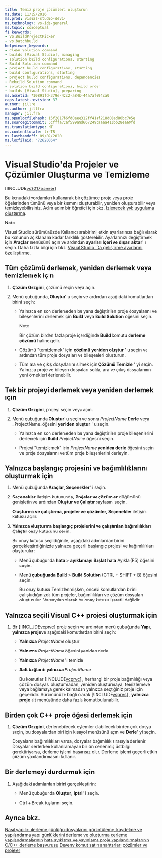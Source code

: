 ```yaml
---
title: Temiz proje çözümleri oluşturun
ms.date: 11/15/2016
ms.prod: visual-studio-dev14
ms.technology: vs-ide-general
ms.topic: conceptual
f1_keywords:
- VS.BuildProjectPicker
- vs.batchbuild
helpviewer_keywords:
- Clean Solution command
- builds [Visual Studio], managing
- solution build configurations, starting
- Build Solution command
- project build configurations, starting
- build configurations, starting
- project build configurations, dependencies
- Rebuild Solution command
- solution build configurations, build order
- builds [Visual Studio], preparing
ms.assetid: 710891fd-379e-42c2-a84b-44a7af694ca0
caps.latest.revision: 37
author: jillre
ms.author: jillfra
manager: jillfra
ms.openlocfilehash: 15f2817b6fd0aee312ff41af218d01ad80bc785e
ms.sourcegitcommit: 6cfffa72af599a9d667249caaaa411bb28ea69fd
ms.translationtype: MT
ms.contentlocale: tr-TR
ms.lasthandoff: 09/02/2020
ms.locfileid: "72620564"
---
```

# <a name="building-and-cleaning-projects-and-solutions-in-visual-studio"></a>Visual Studio'da Projeler ve Çözümler Oluşturma ve Temizleme
[!INCLUDE[vs2017banner](../includes/vs2017banner.md)]

Bu konudaki yordamları kullanarak bir çözümde proje veya proje öğelerinden tümünü veya bir kısmını oluşturabilir, yeniden oluşturabilir veya temizleyebilirsiniz. Adım adım bir öğretici için bkz. [Izlenecek yol: uygulama oluşturma](../ide/walkthrough-building-an-application.md).

> [!NOTE]
> Visual Studio sürümünüzde Kullanıcı arabirimi, etkin ayarlarınıza bağlı olarak bu konunun açıklanana kadar farklılık gösterebilir. Ayarlarınızı değiştirmek için **Araçlar** menüsünü açın ve ardından **ayarları Içeri ve dışarı aktar**' ı seçin. Daha fazla bilgi için bkz. [Visual Studio 'Da geliştirme ayarlarını özelleştirme](https://msdn.microsoft.com/22c4debb-4e31-47a8-8f19-16f328d7dcd3).

## <a name="to-build-rebuild-or-clean-an-entire-solution"></a>Tüm çözümü derlemek, yeniden derlemek veya temizlemek için

1. **Çözüm Gezgini**, çözümü seçin veya açın.

2. Menü çubuğunda, **Oluştur**' u seçin ve ardından aşağıdaki komutlardan birini seçin:

    - Yalnızca en son derlemeden bu yana değiştirilen proje dosyalarını ve bileşenlerini derlemek için **Build** veya **Build Solution** öğesini seçin.

        > [!NOTE]
        > Bir çözüm birden fazla proje içerdiğinde **Build** komutu **derleme çözümü** haline gelir.

    - Çözümü "temizlemek" için **çözümü yeniden oluştur** ' u seçin ve ardından tüm proje dosyaları ve bileşenleri oluşturun.

    - Tüm ara ve çıkış dosyalarını silmek için **Çözümü Temizle** ' yi seçin. Yalnızca proje ve bileşen dosyaları solda, ara ve çıkış dosyalarının yeni örnekleri derlenebilir.

## <a name="to-build-or-rebuild-a-single-project"></a>Tek bir projeyi derlemek veya yeniden derlemek için

1. **Çözüm Gezgini**, projeyi seçin veya açın.

2. Menü çubuğunda **Oluştur**' u seçin ve sonra _ProjectName_ **Derle** veya _ProjectName_öğesini **yeniden oluştur** ' u seçin.

    - Yalnızca en son derlemeden bu yana değiştirilen proje bileşenlerini derlemek için **Build** _ProjectName_ öğesini seçin.

    - Projeyi "temizlemek" için _ProjectName_ **yeniden derle** öğesini seçin ve proje dosyalarını ve tüm proje bileşenlerini derleyin.

## <a name="to-build-only-the-startup-project-and-its-dependencies"></a>Yalnızca başlangıç projesini ve bağımlılıklarını oluşturmak için

1. Menü çubuğunda **Araçlar**, **Seçenekler**' i seçin.

2. **Seçenekler** iletişim kutusunda, **Projeler ve çözümler** düğümünü genişletin ve ardından **Oluştur ve Çalıştır** sayfasını seçin.

    **Oluşturma ve çalıştırma, projeler ve çözümler, Seçenekler** iletişim kutusu açılır.

3. **Yalnızca oluşturma başlangıç projelerini ve çalıştırılan bağımlılıkları Çalıştır** onay kutusunu seçin.

    Bu onay kutusu seçildiğinde, aşağıdaki adımlardan birini gerçekleştirdiğinizde yalnızca geçerli başlangıç projesi ve bağımlılıkları oluşturulur:

   - Menü çubuğunda **hata**  >  **ayıklamayı Başlat hata** Ayıkla (F5) öğesini seçin.

   - Menü **çubuğunda Build**  >  **Build Solution** (CTRL + SHIFT + B) öğesini seçin.

     Bu onay kutusu Temizlenmişken, önceki komutlardan birini çalıştırdığınızda tüm projeler, bağımlılıkları ve çözüm dosyaları oluşturulur. Varsayılan olarak bu onay kutusu işaretli değildir.

## <a name="to-build-only-the-selected-visual-c-project"></a>Yalnızca seçili Visual C++ projesi oluşturmak için

1. Bir [!INCLUDE[vcprvc](../includes/vcprvc-md.md)] proje seçin ve ardından menü çubuğunda **Yapı**, **yalnızca proje**ve aşağıdaki komutlardan birini seçin:

   - **Yalnızca** *ProjectName* oluştur

   - **Yalnızca** *ProjectName* öğesini yeniden derle

   - **Yalnızca** *ProjectName* 'i temizle

   - **Salt bağlantı yalnızca** *ProjectName*

     Bu komutlar [!INCLUDE[vcprvc](../includes/vcprvc-md.md)] , herhangi bir proje bağımlılığı veya çözüm dosyası oluşturmadan, yeniden oluşturmaya, temizlemeye veya bağlamaya gerek kalmadan yalnızca seçtiğiniz proje için geçerlidir. Sürümünüze bağlı olarak [!INCLUDE[vsprvs](../includes/vsprvs-md.md)] , **yalnızca proje** alt menüsünde daha fazla komut bulunabilir.

## <a name="to-compile-multiple-c-project-items"></a>Birden çok C++ proje öğesi derlemek için

1. **Çözüm Gezgini**, derlenebilecek eylemler olabilecek birden çok dosya seçin, bu dosyalardan biri için kısayol menüsünü açın ve **Derle**' yi seçin.

     Dosyaların bağımlılıkları varsa, dosyalar bağımlılık sırasıyla derlenir. Dosyalar derlerken kullanılamayan bir ön derlenmiş üstbilgi gerektiriyorsa, derleme işlemi başarısız olur. Derleme işlemi geçerli etkin çözüm yapılandırmasını kullanır.

## <a name="to-stop-a-build"></a>Bir derlemeyi durdurmak için

1. Aşağıdaki adımlardan birini gerçekleştirin:

    - Menü çubuğunda **Oluştur**, **iptal**' i seçin.

    - Ctrl + Break tuşlarını seçin.

## <a name="see-also"></a>Ayrıca bkz.
 [Nasıl yapılır: derleme günlüğü dosyalarını görüntüleme, kaydetme ve yapılandırma](../ide/how-to-view-save-and-configure-build-log-files.md) yapı [günlüklerini](../msbuild/obtaining-build-logs-with-msbuild.md) derleme [ve oluşturma derleme](../ide/compiling-and-building-in-visual-studio.md) [yapılandırmalarının](../ide/understanding-build-configurations.md) [hata ayıklama ve yayınlama proje yapılandırmalarının](https://msdn.microsoft.com/0440b300-0614-4511-901a-105b771b236e) [C/C++ derleme başvurusu](https://msdn.microsoft.com/library/100b4ccf-572c-4d1f-970c-fa0bc0cc0d2d) [Devenv komut satırı anahtarları](../ide/reference/devenv-command-line-switches.md) [çözümler ve projeler](../ide/solutions-and-projects-in-visual-studio.md)
